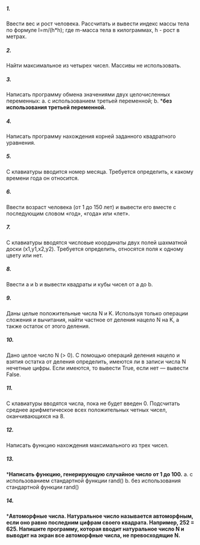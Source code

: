 ﻿##### 1.
Ввести вес и рост человека. Рассчитать и вывести индекс массы тела по формуле I=m/(h*h); где m-масса тела в килограммах, h - рост в метрах.

##### 2. 
Найти максимальное из четырех чисел. Массивы не использовать.

##### 3. 
Написать программу обмена значениями двух целочисленных переменных:
a. с использованием третьей переменной;
b. ***без использования третьей переменной.**

##### 4. 
Написать программу нахождения корней заданного квадратного уравнения.

##### 5. 
С клавиатуры вводится номер месяца. Требуется определить, к какому времени года он относится.

##### 6. 
Ввести возраст человека (от 1 до 150 лет) и вывести его вместе с последующим словом «год», «года» или «лет».

##### 7. 
С клавиатуры вводятся числовые координаты двух полей шахматной доски (x1,y1,x2,y2). Требуется определить, относятся поля к одному цвету или нет.

##### 8. 
Ввести a и b и вывести квадраты и кубы чисел от a до b.

##### 9.
Даны целые положительные числа N и K. Используя только операции сложения и вычитания, найти частное от деления нацело N на K, а также остаток от этого деления.

##### 10. 
Дано целое число N (> 0). С помощью операций деления нацело и взятия остатка от деления определить, имеются ли в записи числа N нечетные цифры. Если имеются, то вывести True, если нет — вывести False.

##### 11. 
С клавиатуры вводятся числа, пока не будет введен 0. Подсчитать среднее арифметическое всех положительных четных чисел, оканчивающихся на 8.

##### 12. 
Написать функцию нахождения максимального из трех чисел.

##### 13. 
***Написать функцию, генерирующую случайное число от 1 до 100.**
a. с использованием стандартной функции rand()
b. без использования стандартной функции rand()

##### 14. 
***Автоморфные числа. Натуральное число называется автоморфным, если оно равно последним цифрам своего квадрата. Например, 252 = 625. Напишите программу, которая вводит натуральное число N и выводит на экран все автоморфные числа, не превосходящие N.**